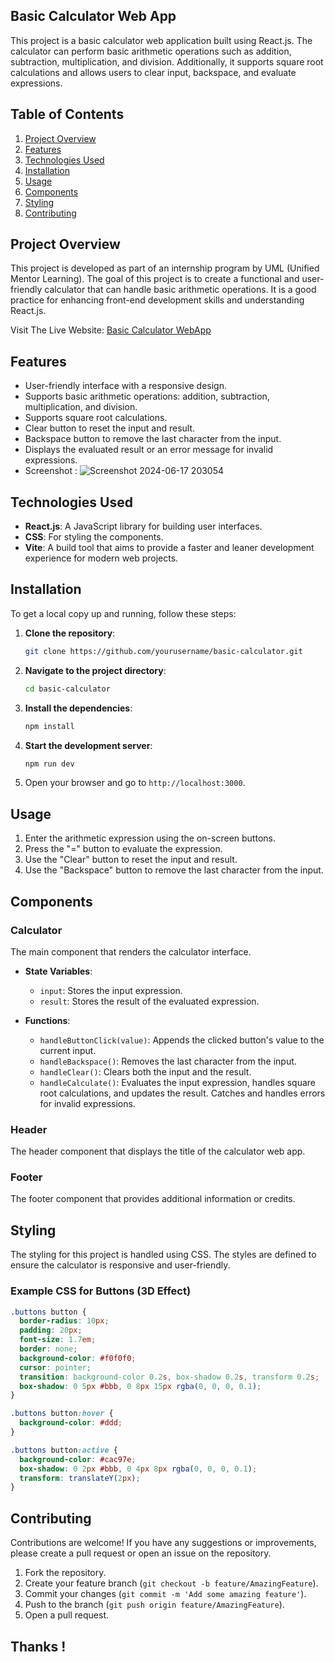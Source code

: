 ## Basic Calculator Web App

This project is a basic calculator web application built using React.js. The calculator can perform basic arithmetic operations such as addition, subtraction, multiplication, and division. Additionally, it supports square root calculations and allows users to clear input, backspace, and evaluate expressions.

## Table of Contents

1. [Project Overview](#project-overview)
2. [Features](#features)
3. [Technologies Used](#technologies-used)
4. [Installation](#installation)
5. [Usage](#usage)
6. [Components](#components)
7. [Styling](#styling)
8. [Contributing](#contributing "Contributions are welcome! If you have any suggestions or improvements, please create a pull request or open an issue on the repository.  Fork the repository. Create your feature branch (git checkout -b feature/AmazingFeature). Commit your changes (git commit -m 'Add some amazing feature'). Push to the branch (git push origin feature/AmazingFeature). Open a pull request.")

## Project Overview

This project is developed as part of an internship program by UML (Unified Mentor Learning). The goal of this project is to create a functional and user-friendly calculator that can handle basic arithmetic operations. It is a good practice for enhancing front-end development skills and understanding React.js.

Visit The Live Website: [Basic Calculator WebApp](https://calculatoruml.onrender.com)


## Features

- User-friendly interface with a responsive design.
- Supports basic arithmetic operations: addition, subtraction, multiplication, and division.
- Supports square root calculations.
- Clear button to reset the input and result.
- Backspace button to remove the last character from the input.
- Displays the evaluated result or an error message for invalid expressions.
- Screenshot :
  ![Screenshot 2024-06-17 203054](https://github.com/ItsOmiii2005/Basic-calculator-UML/assets/101080173/cd11ab78-b420-4d58-8cc0-521f521ad33a)


## Technologies Used

- **React.js**: A JavaScript library for building user interfaces.
- **CSS**: For styling the components.
- **Vite**: A build tool that aims to provide a faster and leaner development experience for modern web projects.

## Installation

To get a local copy up and running, follow these steps:

1. **Clone the repository**:

   ```bash
   git clone https://github.com/yourusername/basic-calculator.git
   ```
2. **Navigate to the project directory**:

   ```bash
   cd basic-calculator
   ```
3. **Install the dependencies**:

   ```bash
   npm install
   ```
4. **Start the development server**:

   ```bash
   npm run dev
   ```
5. Open your browser and go to `http://localhost:3000`.

## Usage

1. Enter the arithmetic expression using the on-screen buttons.
2. Press the "=" button to evaluate the expression.
3. Use the "Clear" button to reset the input and result.
4. Use the "Backspace" button to remove the last character from the input.

## Components

### Calculator

The main component that renders the calculator interface.

- **State Variables**:

  - `input`: Stores the input expression.
  - `result`: Stores the result of the evaluated expression.
- **Functions**:

  - `handleButtonClick(value)`: Appends the clicked button's value to the current input.
  - `handleBackspace()`: Removes the last character from the input.
  - `handleClear()`: Clears both the input and the result.
  - `handleCalculate()`: Evaluates the input expression, handles square root calculations, and updates the result. Catches and handles errors for invalid expressions.

### Header

The header component that displays the title of the calculator web app.

### Footer

The footer component that provides additional information or credits.

## Styling

The styling for this project is handled using CSS. The styles are defined to ensure the calculator is responsive and user-friendly.

### Example CSS for Buttons (3D Effect)

```css
.buttons button {
  border-radius: 10px;
  padding: 20px;
  font-size: 1.7em;
  border: none;
  background-color: #f0f0f0;
  cursor: pointer;
  transition: background-color 0.2s, box-shadow 0.2s, transform 0.2s;
  box-shadow: 0 5px #bbb, 0 8px 15px rgba(0, 0, 0, 0.1);
}

.buttons button:hover {
  background-color: #ddd;
}

.buttons button:active {
  background-color: #cac97e;
  box-shadow: 0 2px #bbb, 0 4px 8px rgba(0, 0, 0, 0.1);
  transform: translateY(2px);
}
```

## Contributing

Contributions are welcome! If you have any suggestions or improvements, please create a pull request or open an issue on the repository.

1. Fork the repository.
2. Create your feature branch (`git checkout -b feature/AmazingFeature`).
3. Commit your changes (`git commit -m 'Add some amazing feature'`).
4. Push to the branch (`git push origin feature/AmazingFeature`).
5. Open a pull request.


## **Thanks !**
